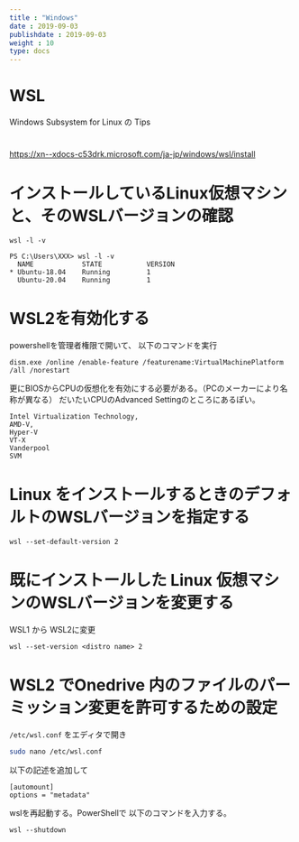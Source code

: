 ```yaml
---
title : "Windows"
date : 2019-09-03
publishdate : 2019-09-03
weight : 10
type: docs
---
```


# WSL

Windows Subsystem for Linux の Tips




# 


https://xn--xdocs-c53drk.microsoft.com/ja-jp/windows/wsl/install



# インストールしているLinux仮想マシンと、そのWSLバージョンの確認

```
wsl -l -v
```

```
PS C:\Users\XXX> wsl -l -v
  NAME            STATE           VERSION
* Ubuntu-18.04    Running         1
  Ubuntu-20.04    Running         1
```

# WSL2を有効化する

powershellを管理者権限で開いて、
以下のコマンドを実行

```
dism.exe /online /enable-feature /featurename:VirtualMachinePlatform /all /norestart
```

更にBIOSからCPUの仮想化を有効にする必要がある。（PCのメーカーにより名称が異なる）
だいたいCPUのAdvanced Settingのところにあるぽい。

```
Intel Virtualization Technology,
AMD-V,
Hyper-V
VT-X
Vanderpool
SVM
```

# Linux をインストールするときのデフォルトのWSLバージョンを指定する

```
wsl --set-default-version 2
```


# 既にインストールした Linux 仮想マシンのWSLバージョンを変更する

WSL1 から WSL2に変更
```
wsl --set-version <distro name> 2
```


# WSL2 でOnedrive 内のファイルのパーミッション変更を許可するための設定

`/etc/wsl.conf` をエディタで開き

```sh
sudo nano /etc/wsl.conf
```

以下の記述を追加して

```
[automount]
options = "metadata"
```

wslを再起動する。PowerShellで 以下のコマンドを入力する。

```
wsl --shutdown
```
